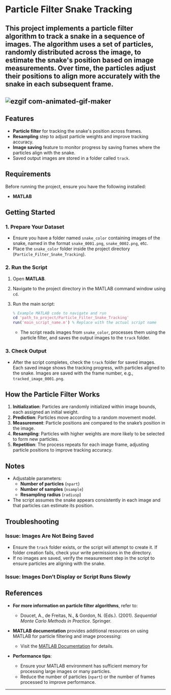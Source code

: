 
# Particle Filter Snake Tracking

This project implements a **particle filter** algorithm to track a snake in a sequence of images. The algorithm uses a set of particles, randomly distributed across the image, to estimate the snake's position based on image measurements. Over time, the particles adjust their positions to align more accurately with the snake in each subsequent frame.
------
![ezgif com-animated-gif-maker](https://github.com/user-attachments/assets/3991b95d-511f-4853-985e-9369cb996fd2)
---
## Features

- **Particle filter** for tracking the snake's position across frames.
- **Resampling** step to adjust particle weights and improve tracking accuracy.
- **Image saving** feature to monitor progress by saving frames where the particles align with the snake.
- Saved output images are stored in a folder called `track`.

## Requirements

Before running the project, ensure you have the following installed:
- **MATLAB**

## Getting Started

### 1. Prepare Your Dataset

- Ensure you have a folder named `snake_color` containing images of the snake, named in the format `snake_0001.png`, `snake_0002.png`, etc.
- Place the `snake_color` folder inside the project directory (`Particle_Filter_Snake_Tracking`).

### 2. Run the Script

1. Open **MATLAB**.
2. Navigate to the project directory in the MATLAB command window using `cd`.
3. Run the main script:

   ```matlab
   % Example MATLAB code to navigate and run
   cd 'path_to_project/Particle_Filter_Snake_Tracking'
   run('main_script_name.m') % Replace with the actual script name
   ```

   - The script reads images from `snake_color`, processes them using the particle filter, and saves the output images to the `track` folder.

### 3. Check Output

- After the script completes, check the `track` folder for saved images. Each saved image shows the tracking progress, with particles aligned to the snake. Images are saved with the frame number, e.g., `tracked_image_0001.png`.

## How the Particle Filter Works

1. **Initialization**: Particles are randomly initialized within image bounds, each assigned an initial weight.
2. **Prediction**: Particles move according to a random movement model.
3. **Measurement**: Particle positions are compared to the snake’s position in the image.
4. **Resampling**: Particles with higher weights are more likely to be selected to form new particles.
5. **Repetition**: The process repeats for each image frame, adjusting particle positions to improve tracking accuracy.

## Notes

- Adjustable parameters:
  - **Number of particles** (`npart`)
  - **Number of samples** (`nsample`)
  - **Resampling radius** (`radiusp`)
- The script assumes the snake appears consistently in each image and that particles can estimate its position.

## Troubleshooting

### Issue: Images Are Not Being Saved

- Ensure the `track` folder exists, or the script will attempt to create it. If folder creation fails, check your write permissions in the directory.
- If no images are saved, verify the measurement step in the script to ensure particles are aligning with the snake.

### Issue: Images Don’t Display or Script Runs Slowly

## References

- **For more information on particle filter algorithms**, refer to:
  - Doucet, A., de Freitas, N., & Gordon, N. (Eds.). (2001). *Sequential Monte Carlo Methods in Practice*. Springer.

- **MATLAB documentation** provides additional resources on using MATLAB for particle filtering and image processing:
  - Visit the [MATLAB Documentation](https://www.mathworks.com/help/matlab/) for details.

- **Performance tips**:
  - Ensure your MATLAB environment has sufficient memory for processing large images or many particles.
  - Reduce the number of particles (`npart`) or the number of frames processed to improve performance.


---

